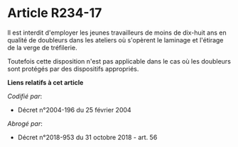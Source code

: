 # Article R234-17

Il est interdit d'employer les jeunes travailleurs de moins de dix-huit ans en qualité de doubleurs dans les ateliers où
s'opèrent le laminage et l'étirage de la verge de tréfilerie.

Toutefois cette disposition n'est pas applicable dans le cas où les doubleurs sont protégés par des dispositifs appropriés.

**Liens relatifs à cet article**

_Codifié par_:

  - Décret n°2004-196 du 25 février 2004

_Abrogé par_:

  - Décret n°2018-953 du 31 octobre 2018 - art. 56
